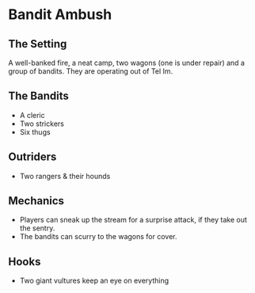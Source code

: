# Bandit Ambush

## The Setting
A well-banked fire, a neat camp, two wagons (one is under repair) and a group of bandits. They are operating out of Tel Im.

## The Bandits
* A cleric
* Two strickers
* Six thugs

## Outriders
* Two rangers & their hounds

## Mechanics
* Players can sneak up the stream for a surprise attack, if they take out the sentry.
* The bandits can scurry to the wagons for cover.

## Hooks
* Two giant vultures keep an eye on everything